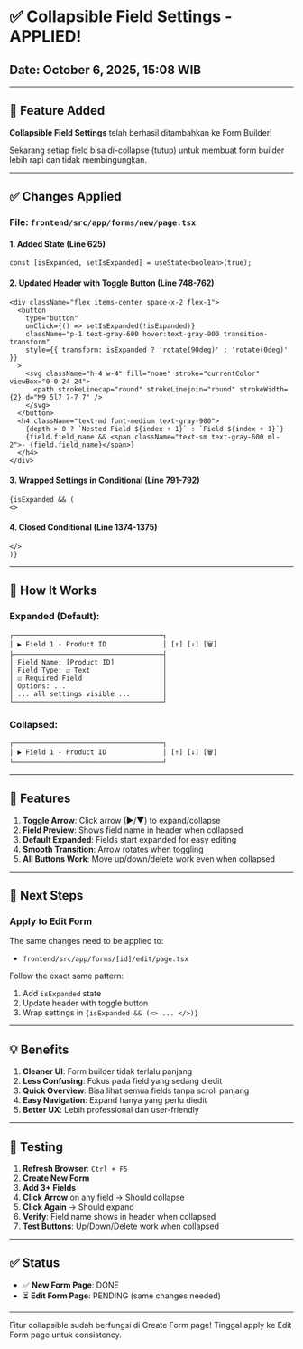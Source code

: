 # ✅ Collapsible Field Settings - APPLIED!

## Date: October 6, 2025, 15:08 WIB

---

## 🎉 Feature Added

**Collapsible Field Settings** telah berhasil ditambahkan ke Form Builder!

Sekarang setiap field bisa di-collapse (tutup) untuk membuat form builder lebih rapi dan tidak membingungkan.

---

## ✅ Changes Applied

### File: `frontend/src/app/forms/new/page.tsx`

#### 1. Added State (Line 625)
```tsx
const [isExpanded, setIsExpanded] = useState<boolean>(true);
```

#### 2. Updated Header with Toggle Button (Line 748-762)
```tsx
<div className="flex items-center space-x-2 flex-1">
  <button
    type="button"
    onClick={() => setIsExpanded(!isExpanded)}
    className="p-1 text-gray-600 hover:text-gray-900 transition-transform"
    style={{ transform: isExpanded ? 'rotate(90deg)' : 'rotate(0deg)' }}
  >
    <svg className="h-4 w-4" fill="none" stroke="currentColor" viewBox="0 0 24 24">
      <path strokeLinecap="round" strokeLinejoin="round" strokeWidth={2} d="M9 5l7 7-7 7" />
    </svg>
  </button>
  <h4 className="text-md font-medium text-gray-900">
    {depth > 0 ? `Nested Field ${index + 1}` : `Field ${index + 1}`}
    {field.field_name && <span className="text-sm text-gray-600 ml-2">- {field.field_name}</span>}
  </h4>
</div>
```

#### 3. Wrapped Settings in Conditional (Line 791-792)
```tsx
{isExpanded && (
<>
```

#### 4. Closed Conditional (Line 1374-1375)
```tsx
</>
)}
```

---

## 🎨 How It Works

### Expanded (Default):
```
┌─────────────────────────────────────┐
│ ▶ Field 1 - Product ID              │ [↑] [↓] [🗑️]
├─────────────────────────────────────┤
│ Field Name: [Product ID]            │
│ Field Type: ☑ Text                  │
│ ☑ Required Field                    │
│ Options: ...                        │
│ ... all settings visible ...        │
└─────────────────────────────────────┘
```

### Collapsed:
```
┌─────────────────────────────────────┐
│ ▶ Field 1 - Product ID              │ [↑] [↓] [🗑️]
└─────────────────────────────────────┘
```

---

## 🎯 Features

1. **Toggle Arrow**: Click arrow (▶/▼) to expand/collapse
2. **Field Preview**: Shows field name in header when collapsed
3. **Default Expanded**: Fields start expanded for easy editing
4. **Smooth Transition**: Arrow rotates when toggling
5. **All Buttons Work**: Move up/down/delete work even when collapsed

---

## 📝 Next Steps

### Apply to Edit Form

The same changes need to be applied to:
- `frontend/src/app/forms/[id]/edit/page.tsx`

Follow the exact same pattern:
1. Add `isExpanded` state
2. Update header with toggle button
3. Wrap settings in `{isExpanded && (<> ... </>)}`

---

## 💡 Benefits

1. **Cleaner UI**: Form builder tidak terlalu panjang
2. **Less Confusing**: Fokus pada field yang sedang diedit
3. **Quick Overview**: Bisa lihat semua fields tanpa scroll panjang
4. **Easy Navigation**: Expand hanya yang perlu diedit
5. **Better UX**: Lebih professional dan user-friendly

---

## 🚀 Testing

1. **Refresh Browser**: `Ctrl + F5`
2. **Create New Form**
3. **Add 3+ Fields**
4. **Click Arrow** on any field → Should collapse
5. **Click Again** → Should expand
6. **Verify**: Field name shows in header when collapsed
7. **Test Buttons**: Up/Down/Delete work when collapsed

---

## ✅ Status

- ✅ **New Form Page**: DONE
- ⏳ **Edit Form Page**: PENDING (same changes needed)

---

Fitur collapsible sudah berfungsi di Create Form page!
Tinggal apply ke Edit Form page untuk consistency.
